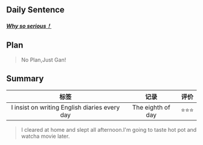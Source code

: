 ## **Daily Sentence**
#### <u>*Why so serious！*</u>
  
## **Plan**
> No Plan,Just Gan!

## **Summary**
|                     标签                      |        记录         | 评价 |
|:---------------------------------------------:|:-------------------:|:----:|
| I insist on writing English diaries every day |  The eighth of day   | ⭐⭐⭐  |

> I cleared at home and slept all afternoon.I'm going to taste hot pot and watcha movie later.